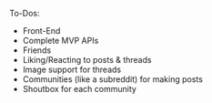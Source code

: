 To-Dos:
* Front-End
* Complete MVP APIs
* Friends
* Liking/Reacting to posts & threads
* Image support for threads
* Communities (like a subreddit) for making posts
* Shoutbox for each community
